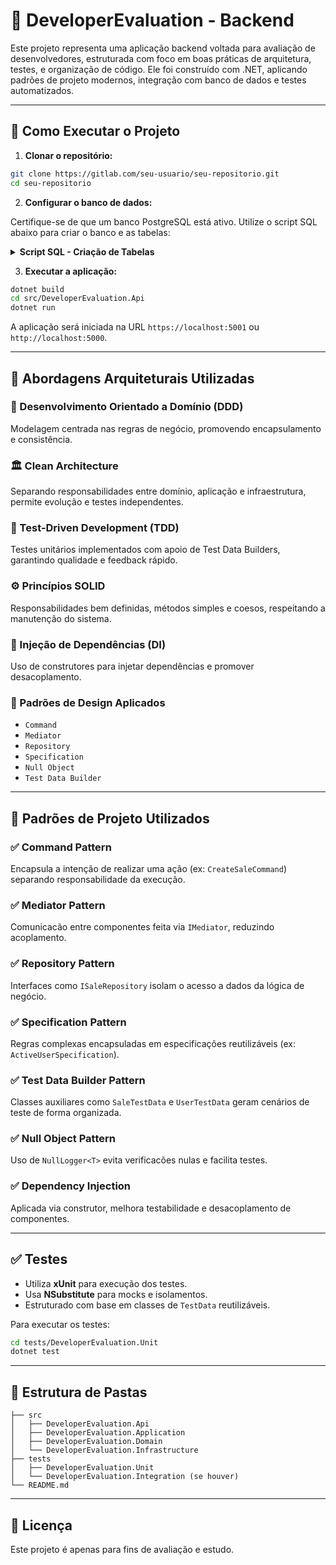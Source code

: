 # 🧾 DeveloperEvaluation - Backend

Este projeto representa uma aplicação backend voltada para avaliação de desenvolvedores, estruturada com foco em boas práticas de arquitetura, testes, e organização de código. Ele foi construído com .NET, aplicando padrões de projeto modernos, integração com banco de dados e testes automatizados.

---

## 🚀 Como Executar o Projeto

1. **Clonar o repositório:**

```bash
git clone https://gitlab.com/seu-usuario/seu-repositorio.git
cd seu-repositorio
```

2. **Configurar o banco de dados:**

Certifique-se de que um banco PostgreSQL está ativo. Utilize o script SQL abaixo para criar o banco e as tabelas:

<details>
  <summary><strong>Script SQL - Criação de Tabelas</strong></summary>

```sql
-- Criar banco de dados
DROP DATABASE IF EXISTS "DeveloperEvaluation";
CREATE DATABASE "DeveloperEvaluation";
\c DeveloperEvaluation

-- Criar tabelas
DROP TABLE IF EXISTS "ItensPedido";
DROP TABLE IF EXISTS "Pedido";
DROP TABLE IF EXISTS "Produto";
DROP TABLE IF EXISTS "Filial";
DROP TABLE IF EXISTS "Cliente";

CREATE TABLE "Cliente" (
    "id" SERIAL PRIMARY KEY,
    "codigo" VARCHAR(50) NOT NULL,
    "nome" VARCHAR(100) NOT NULL
);

CREATE TABLE "Filial" (
    "id" SERIAL PRIMARY KEY,
    "codigo" VARCHAR(50) NOT NULL,
    "descricao" VARCHAR(100) NOT NULL
);

CREATE TABLE "Produto" (
    "id" SERIAL PRIMARY KEY,
    "codigo" VARCHAR(50) NOT NULL,
    "descricao" VARCHAR(100) NOT NULL,
    "precoUnitario" NUMERIC(10,2) NOT NULL
);

CREATE TABLE "Pedido" (
    "id" SERIAL PRIMARY KEY,
    "numeroVenda" VARCHAR(50) NOT NULL,
    "dataVenda" DATE NOT NULL,
    "clienteId" INTEGER NOT NULL,
    "filialId" INTEGER NOT NULL,
    "valorTotalVenda" NUMERIC(10,2) NOT NULL,
    CONSTRAINT fk_cliente FOREIGN KEY ("clienteId") REFERENCES "Cliente"("id"),
    CONSTRAINT fk_filial FOREIGN KEY ("filialId") REFERENCES "Filial"("id")
);

CREATE TABLE "ItensPedido" (
    "id" SERIAL PRIMARY KEY,
    "pedidoId" INTEGER NOT NULL,
    "produtoId" INTEGER NOT NULL,
    "quantidade" INTEGER NOT NULL,
    "precoUnitario" NUMERIC(10,2) NOT NULL,
    "descontoItem" NUMERIC(10,2) DEFAULT 0,
    "valorTotalItem" NUMERIC(10,2) NOT NULL,
    "cancelado" BOOLEAN NOT NULL DEFAULT FALSE,
    CONSTRAINT fk_pedido FOREIGN KEY ("pedidoId") REFERENCES "Pedido"("id"),
    CONSTRAINT fk_produto FOREIGN KEY ("produtoId") REFERENCES "Produto"("id")
);
```
</details>

3. **Executar a aplicação:**

```bash
dotnet build
cd src/DeveloperEvaluation.Api
dotnet run
```

A aplicação será iniciada na URL `https://localhost:5001` ou `http://localhost:5000`.

---

## 🧩 Abordagens Arquiteturais Utilizadas

### 🧱 Desenvolvimento Orientado a Domínio (DDD)
Modelagem centrada nas regras de negócio, promovendo encapsulamento e consistência.

### 🏛 Clean Architecture
Separando responsabilidades entre domínio, aplicação e infraestrutura, permite evolução e testes independentes.

### 🧪 Test-Driven Development (TDD)
Testes unitários implementados com apoio de Test Data Builders, garantindo qualidade e feedback rápido.

### ⚙️ Princípios SOLID
Responsabilidades bem definidas, métodos simples e coesos, respeitando a manutenção do sistema.

### 🧩 Injeção de Dependências (DI)
Uso de construtores para injetar dependências e promover desacoplamento.

### 🧠 Padrões de Design Aplicados
- `Command`
- `Mediator`
- `Repository`
- `Specification`
- `Null Object`
- `Test Data Builder`

---

## 🧠 Padrões de Projeto Utilizados

### ✅ Command Pattern
Encapsula a intenção de realizar uma ação (ex: `CreateSaleCommand`) separando responsabilidade da execução.

### ✅ Mediator Pattern
Comunicacão entre componentes feita via `IMediator`, reduzindo acoplamento.

### ✅ Repository Pattern
Interfaces como `ISaleRepository` isolam o acesso a dados da lógica de negócio.

### ✅ Specification Pattern
Regras complexas encapsuladas em especificações reutilizáveis (ex: `ActiveUserSpecification`).

### ✅ Test Data Builder Pattern
Classes auxiliares como `SaleTestData` e `UserTestData` geram cenários de teste de forma organizada.

### ✅ Null Object Pattern
Uso de `NullLogger<T>` evita verificacões nulas e facilita testes.

### ✅ Dependency Injection
Aplicada via construtor, melhora testabilidade e desacoplamento de componentes.

---

## ✅ Testes

- Utiliza **xUnit** para execução dos testes.
- Usa **NSubstitute** para mocks e isolamentos.
- Estruturado com base em classes de `TestData` reutilizáveis.

Para executar os testes:

```bash
cd tests/DeveloperEvaluation.Unit
dotnet test
```

---

## 📁 Estrutura de Pastas

```text
├── src
│   ├── DeveloperEvaluation.Api
│   ├── DeveloperEvaluation.Application
│   ├── DeveloperEvaluation.Domain
│   └── DeveloperEvaluation.Infrastructure
├── tests
│   ├── DeveloperEvaluation.Unit
│   └── DeveloperEvaluation.Integration (se houver)
└── README.md
```

---

## 🧾 Licença

Este projeto é apenas para fins de avaliação e estudo.

